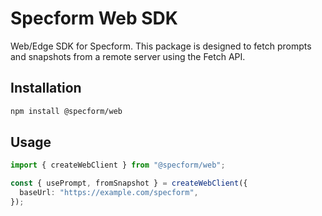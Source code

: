 # Specform Web SDK

Web/Edge SDK for Specform. This package is designed to fetch prompts and snapshots from a remote server using the Fetch API.

## Installation

```bash
npm install @specform/web
```

## Usage

```typescript
import { createWebClient } from "@specform/web";

const { usePrompt, fromSnapshot } = createWebClient({
  baseUrl: "https://example.com/specform",
});
```
